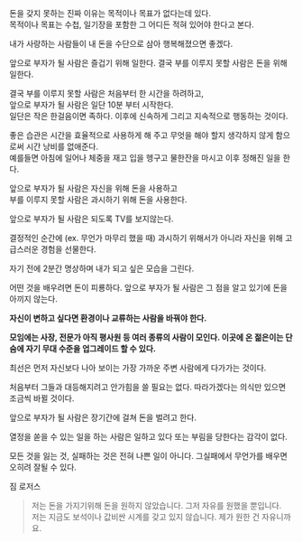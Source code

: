 돈을 갖지 못하는 진짜 이유는 목적이나 목표가 없다는데 있다.  
목적이나 목표는 수첩, 일기장을 포함한 그 어디든 적혀 있어야 한다고 본다.

내가 사랑하는 사람들이 내 돈을 수단으로 삼아 행복해졌으면 좋겠다.

앞으로 부자가 될 사람은 즐겁기 위해 일한다. 결국 부를 이루지 못할 사람은 돈을 위해 일한다.

결국 부를 이루지 못할 사람은 처음부터 한 시간을 하려하고,  
앞으로 부자가 될 사람은 일단 10분 부터 시작한다.  
일단은 작은 한걸음이면 족하다. 이후에 신속하게 그리고 지속적으로 행동하는 것이다.

좋은 습관은 시간을 효율적으로 사용하게 해 주고 무엇을 해야 할지 생각하지 않게 함으로써 시간 낭비를 없애준다.  
예를들면 아침에 일어나 체중을 재고 입을 헹구고 물한잔을 마시고 이후 정해진 일을 한다.

앞으로 부자가 될 사람은 자신을 위해 돈을 사용하고  
부를 이루지 못할 사람은 과시하기 위해 돈을 사용한다.

앞으로 부자가 될 사람은 되도록 TV를 보지않는다.

결정적인 순간에 (ex. 무언가 마무리 했을 때) 과시하기 위해서가 아니라 자신을 위해 고급스러운 경험을 선물한다. 

자기 전에 2분간 명상하며 내가 되고 싶은 모습을 그린다.

어떤 것을 배우려면 돈이 피룡하다. 앞으로 부자가 될 사람은 그 점을 알고 있기에 돈을 아끼지 않는다.

**자신이 변하고 싶다면 환경이나 교류하는 사람을 바꿔야 한다.**

**모임에는 사장, 전문가 아직 평사원 등 여러 종류의 사람이 모인다. 이곳에 온 젊은이는 단숨에 자기 무대 수준을 업그레이드 할 수 있다.**

최선은 먼저 자신보다 나아 보이는 가장 가까운 주변 사람에게 다가가는 것이다.

처음부터 그들과 대등해지려고 안가힘을 쓸 필요는 없다. 따라가겠다는 의식만 있으면 조금씩 바뀔 것이다.

앞으로 부자가 될 사람은 장기간에 걸쳐 돈을 벌려고 한다.

열정을 쏟을 수 있는 일을 하는 사람은 일하고 있다 또는 부림을 당한다는 감각이 없다.

모든 것을 잃는 것, 실패하는 것은 전혀 나쁜 일이 아니다. 그실패에서 무언가를 배우면 오히려 잘될 수 있다.

짐 로저스
>저는 돈을 가지기위해 돈을 원하지 않았습니다. 그저 자유를 원했을 뿐입니다.  
저는 지금도 보석이나 값비싼 시계를 갖고 있지 않습니다. 제가 원한 건 자유니까요.





